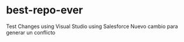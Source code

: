 # best-repo-ever
Test Changes using Visual Studio using Salesforce
Nuevo cambio para generar un conflicto
